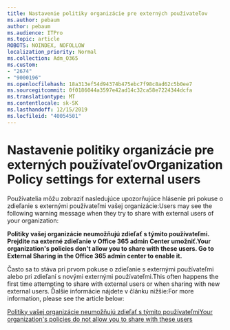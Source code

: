 ```yaml
---
title: Nastavenie politiky organizácie pre externých používateľov
ms.author: pebaum
author: pebaum
ms.audience: ITPro
ms.topic: article
ROBOTS: NOINDEX, NOFOLLOW
localization_priority: Normal
ms.collection: Adm_O365
ms.custom:
- "2674"
- "9000196"
ms.openlocfilehash: 18a313ef54d94374b475ebc7f98c8ad62c5b0ee7
ms.sourcegitcommit: 0f0186044a3597e42ad14c32ca58e7224344dcfa
ms.translationtype: MT
ms.contentlocale: sk-SK
ms.lasthandoff: 12/15/2019
ms.locfileid: "40054501"
---
```

# <a name="organization-policy-settings-for-external-users"></a><span data-ttu-id="9fb7c-102">Nastavenie politiky organizácie pre externých používateľov</span><span class="sxs-lookup"><span data-stu-id="9fb7c-102">Organization Policy settings for external users</span></span>

<span data-ttu-id="9fb7c-103">Používatelia môžu zobraziť nasledujúce upozorňujúce hlásenie pri pokuse o zdieľanie s externými používateľmi vašej organizácie:</span><span class="sxs-lookup"><span data-stu-id="9fb7c-103">Users may see the following warning message when they try to share with external users of your organization:</span></span> 

   <span data-ttu-id="9fb7c-104">**Politiky vašej organizácie neumožňujú zdieľať s týmito používateľmi. Prejdite na externé zdieľanie v Office 365 admin Center umožniť.**</span><span class="sxs-lookup"><span data-stu-id="9fb7c-104">**Your organization's policies don't allow you to share with these users. Go to External Sharing in the Office 365 admin center to enable it.**</span></span> 

<span data-ttu-id="9fb7c-105">Často sa to stáva pri prvom pokuse o zdieľanie s externými používateľmi alebo pri zdieľaní s novými externými používateľmi.</span><span class="sxs-lookup"><span data-stu-id="9fb7c-105">This often happens the first time attempting to share with external users or when sharing with new external users.</span></span> <span data-ttu-id="9fb7c-106">Ďalšie informácie nájdete v článku nižšie:</span><span class="sxs-lookup"><span data-stu-id="9fb7c-106">For more information, please see the article below:</span></span>

[<span data-ttu-id="9fb7c-107">Politiky vašej organizácie neumožňujú zdieľať s týmito používateľmi</span><span class="sxs-lookup"><span data-stu-id="9fb7c-107">Your organization's policies do not allow you to share with these users</span></span>](https://docs.microsoft.com/sharepoint/support/administration/organization-policies-do-not-allow-you-to-share-with-users-error)






